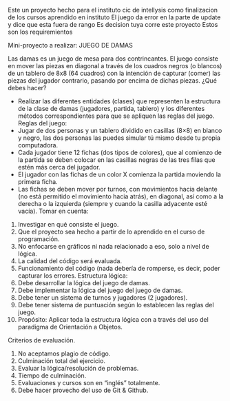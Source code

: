 Este un proyecto hecho para el instituto cic de intellysis como finalizacion de los cursos aprendido en instituto 
El juego da error en la parte de update y dice que esta fuera de rango 
Es decision tuya corre este proyecto 
Estos son los requiremientos

Mini-proyecto a realizar: JUEGO DE DAMAS

Las damas es un juego de mesa para dos contrincantes. El juego consiste en mover las piezas
en diagonal a través de los cuadros negros (o blancos) de un tablero de 8x8 (64 cuadros) con
la intención de capturar (comer) las piezas del jugador contrario, pasando por encima de dichas
piezas.
¿Qué debes hacer?
- Realizar las diferentes entidades (clases) que representen la estructura de la clase de
damas (jugadores, partida, tablero) y los diferentes métodos correspondientes para que
se apliquen las reglas del juego.
Reglas del juego:
- Jugar de dos personas y un tablero dividido en casillas (8×8) en blanco y negro, las dos
personas las puedes simular tú mismo desde tu propia computadora.
- Cada jugador tiene 12 fichas (dos tipos de colores), que al comienzo de la partida se
deben colocar en las casillas negras de las tres filas que estén más cerca del jugador.
- El jugador con las fichas de un color X comienza la partida moviendo la primera ficha.
- Las fichas se deben mover por turnos, con movimientos hacia delante (no está permitido
el movimiento hacia atrás), en diagonal, así como a la derecha o la izquierda (siempre y
cuando la casilla adyacente esté vacía).
Tomar en cuenta:
1. Investigar en qué consiste el juego.
2. Que el proyecto sea hecho a partir de lo aprendido en el curso de programación.
3. No enfocarse en gráficos ni nada relacionado a eso, solo a nivel de lógica.
4. La calidad del código será evaluada.
5. Funcionamiento del código (nada debería de romperse, es decir, poder capturar los
errores.
Estructura lógica:
1. Debe desarrollar la lógica del juego de damas.
2. Debe implementar la lógica del juego del juego de damas.
3. Debe tener un sistema de turnos y jugadores (2 jugadores).
4. Debe tener sistema de puntuación según lo establecen las reglas del juego.
5. Propósito: Aplicar toda la estructura lógica con a través del uso del paradigma de
Orientación a Objetos.

Criterios de evaluación.
1. No aceptamos plagio de código.
2. Culminación total del ejercicio.
3. Evaluar la lógica/resolución de problemas.
4. Tiempo de culminación.
5. Evaluaciones y cursos son en “inglés” totalmente.
6. Debe hacer provecho del uso de Git & Github.
